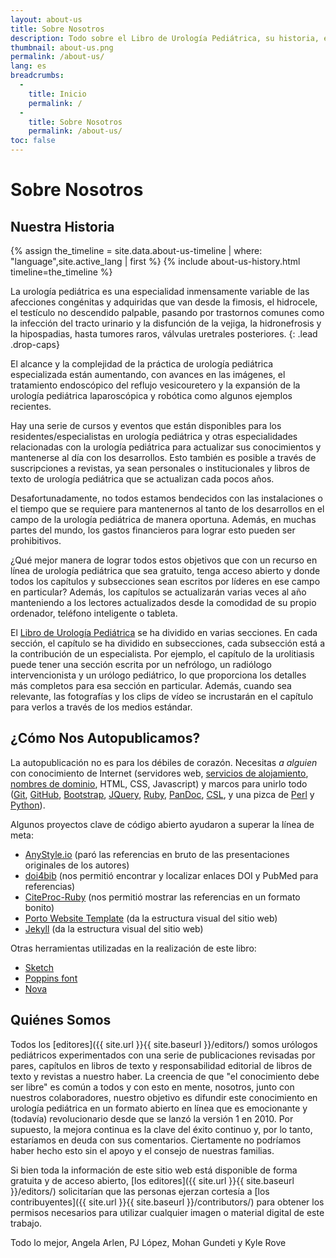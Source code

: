 ```yaml
---
layout: about-us
title: Sobre Nosotros
description: Todo sobre el Libro de Urología Pediátrica, su historia, evolución y misión en curso.
thumbnail: about-us.png
permalink: /about-us/
lang: es
breadcrumbs:
  - 
    title: Inicio
    permalink: /
  - 
    title: Sobre Nosotros
    permalink: /about-us/
toc: false
---
```


# Sobre **Nosotros**

## Nuestra **Historia**

{% assign the_timeline = site.data.about-us-timeline | where: "language",site.active_lang | first %}
{% include about-us-history.html timeline=the_timeline %}

La urología pediátrica es una especialidad inmensamente variable de las afecciones congénitas y adquiridas que van desde la fimosis, el hidrocele, el testículo no descendido palpable, pasando por trastornos comunes como la infección del tracto urinario y la disfunción de la vejiga, la hidronefrosis y la hipospadias, hasta tumores raros, válvulas uretrales posteriores.
{: .lead .drop-caps}

El alcance y la complejidad de la práctica de urología pediátrica especializada están aumentando, con avances en las imágenes, el tratamiento endoscópico del reflujo vesicouretero y la expansión de la urología pediátrica laparoscópica y robótica como algunos ejemplos recientes.

Hay una serie de cursos y eventos que están disponibles para los residentes/especialistas en urología pediátrica y otras especialidades relacionadas con la urología pediátrica para actualizar sus conocimientos y mantenerse al día con los desarrollos. Esto también es posible a través de suscripciones a revistas, ya sean personales o institucionales y libros de texto de urología pediátrica que se actualizan cada pocos años.

Desafortunadamente, no todos estamos bendecidos con las instalaciones o el tiempo que se requiere para mantenernos al tanto de los desarrollos en el campo de la urología pediátrica de manera oportuna. Además, en muchas partes del mundo, los gastos financieros para lograr esto pueden ser prohibitivos.

¿Qué mejor manera de lograr todos estos objetivos que con un recurso en línea de urología pediátrica que sea gratuito, tenga acceso abierto y donde todos los capítulos y subsecciones sean escritos por líderes en ese campo en particular? Además, los capítulos se actualizarán varias veces al año manteniendo a los lectores actualizados desde la comodidad de su propio ordenador, teléfono inteligente o tableta. 

El [Libro de Urología Pediátrica](/) se ha dividido en varias secciones. En cada sección, el capítulo se ha dividido en subsecciones, cada subsección está a la contribución de un especialista. Por ejemplo, el capítulo de la urolitiasis puede tener una sección escrita por un nefrólogo, un radiólogo intervencionista y un urólogo pediátrico, lo que proporciona los detalles más completos para esa sección en particular. Además, cuando sea relevante, las fotografías y los clips de vídeo se incrustarán en el capítulo para verlos a través de los medios estándar.

## ¿Cómo Nos **Autopublicamos**?

La autopublicación no es para los débiles de corazón. Necesitas _a alguien_ con conocimiento de Internet (servidores web, [servicios de alojamiento](https://digitalocean.com), [nombres de dominio](https://cloudflare.com), HTML, CSS, Javascript) y marcos para unirlo todo ([Git](https://git-scm.com), [GitHub](https://github.com), [Bootstrap](https://getbootstrap.com), [JQuery](https://jquery.com), [Ruby](https://www.ruby-lang.org/en/), [PanDoc](https://pandoc.org), [CSL](https://citationstyles.org/), y una pizca de [Perl](https://www.perl.org) y [Python](https://www.python.org)).

Algunos proyectos clave de código abierto ayudaron a superar la línea de meta:
- [AnyStyle.io](https://anystyle.io) (paró las referencias en bruto de las presentaciones originales de los autores)
- [doi4bib](https://github.com/sharkovsky/doi4bib) (nos permitió encontrar y localizar enlaces DOI y PubMed para referencias)
- [CiteProc-Ruby](https://github.com/inukshuk/citeproc-ruby) (nos permitió mostrar las referencias en un formato bonito)
- [Porto Website Template](https://themeforest.net/item/porto-responsive-html5-template/4106987) (da la estructura visual del sitio web)
- [Jekyll](https://jekyllrb.com) (da la estructura visual del sitio web)

Otras herramientas utilizadas en la realización de este libro:
- [Sketch](https://www.sketch.com)
- [Poppins font](https://fonts.adobe.com/fonts/poppins)
- [Nova](https://nova.app)

## Quiénes **Somos**

Todos los [editores]({{ site.url }}{{ site.baseurl }}/editors/) somos urólogos pediátricos experimentados con una serie de publicaciones revisadas por pares, capítulos en libros de texto y responsabilidad editorial de libros de texto y revistas a nuestro haber. La creencia de que "el conocimiento debe ser libre" es común a todos y con esto en mente, nosotros, junto con nuestros colaboradores, nuestro objetivo es difundir este conocimiento en urología pediátrica en un formato abierto en línea que es emocionante y (todavía) revolucionario desde que se lanzó la versión 1 en 2010. Por supuesto, la mejora continua es la clave del éxito continuo y, por lo tanto, estaríamos en deuda con sus comentarios. Ciertamente no podríamos haber hecho esto sin el apoyo y el consejo de nuestras familias.

Si bien toda la información de este sitio web está disponible de forma gratuita y de acceso abierto, [los editores]({{ site.url }}{{ site.baseurl }}/editors/) solicitarían que las personas ejerzan cortesía a [los contribuyentes]({{ site.url }}{{ site.baseurl }}/contributors/) para obtener los permisos necesarios para utilizar cualquier imagen o material digital de este trabajo.

Todo lo mejor,
Angela Arlen, PJ López, Mohan Gundeti y Kyle Rove